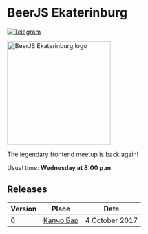 # BeerJS Ekaterinburg

[![Telegram](https://img.shields.io/badge/telegram-join%20chat-blue.svg?style=flat)](https://telegram.me/beerjs_ekb)

<img src="https://github.com/beerjs/ekb/blob/master/logo.png?raw=true" alt="BeerJS Ekaterinburg logo" width="240" height="240" />

The legendary frontend meetup is back again!

Usual time: **Wednesday at 8:00 p.m.**

## Releases

Version | Place                                                       | Date
--------|-------------------------------------------------------------|------------------
0       | [Капчо Бар](https://github.com/beerjs/ekb/issues/1)         | 4 October 2017
